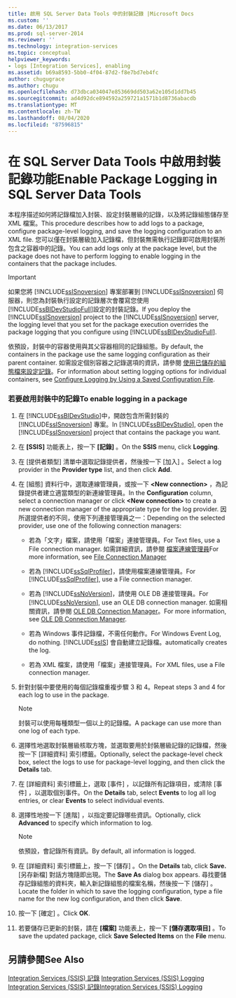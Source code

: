 ```yaml
---
title: 啟用 SQL Server Data Tools 中的封裝記錄 |Microsoft Docs
ms.custom: ''
ms.date: 06/13/2017
ms.prod: sql-server-2014
ms.reviewer: ''
ms.technology: integration-services
ms.topic: conceptual
helpviewer_keywords:
- logs [Integration Services], enabling
ms.assetid: b69a8593-5bb0-4f04-87d2-f8e7bd7eb4fc
author: chugugrace
ms.author: chugu
ms.openlocfilehash: d73dbca034047e853669dd503a62e105d1dd7b45
ms.sourcegitcommit: ad4d92dce894592a259721a1571b1d8736abacdb
ms.translationtype: MT
ms.contentlocale: zh-TW
ms.lasthandoff: 08/04/2020
ms.locfileid: "87596815"
---
```

# <a name="enable-package-logging-in-sql-server-data-tools"></a><span data-ttu-id="34b04-102">在 SQL Server Data Tools 中啟用封裝記錄功能</span><span class="sxs-lookup"><span data-stu-id="34b04-102">Enable Package Logging in SQL Server Data Tools</span></span>
  <span data-ttu-id="34b04-103">本程序描述如何將記錄檔加入封裝、設定封裝層級的記錄，以及將記錄組態儲存至 XML 檔案。</span><span class="sxs-lookup"><span data-stu-id="34b04-103">This procedure describes how to add logs to a package, configure package-level logging, and save the logging configuration to an XML file.</span></span> <span data-ttu-id="34b04-104">您可以僅在封裝層級加入記錄檔，但封裝無需執行記錄即可啟用封裝所包含之容器中的記錄。</span><span class="sxs-lookup"><span data-stu-id="34b04-104">You can add logs only at the package level, but the package does not have to perform logging to enable logging in the containers that the package includes.</span></span>  
  
> [!IMPORTANT]  
>  <span data-ttu-id="34b04-105">如果您將 [!INCLUDE[ssISnoversion](../includes/ssisnoversion-md.md)] 專案部署到 [!INCLUDE[ssISnoversion](../includes/ssisnoversion-md.md)] 伺服器，則您為封裝執行設定的記錄層次會覆寫您使用 [!INCLUDE[ssBIDevStudioFull](../includes/ssbidevstudiofull-md.md)]設定的封裝記錄。</span><span class="sxs-lookup"><span data-stu-id="34b04-105">If you deploy the [!INCLUDE[ssISnoversion](../includes/ssisnoversion-md.md)] project to the [!INCLUDE[ssISnoversion](../includes/ssisnoversion-md.md)] server, the logging level that you set for the package execution overrides the package logging that you configure using [!INCLUDE[ssBIDevStudioFull](../includes/ssbidevstudiofull-md.md)].</span></span>  
  
 <span data-ttu-id="34b04-106">依預設，封裝中的容器使用與其父容器相同的記錄組態。</span><span class="sxs-lookup"><span data-stu-id="34b04-106">By default, the containers in the package use the same logging configuration as their parent container.</span></span> <span data-ttu-id="34b04-107">如需設定個別容器之記錄選項的資訊，請參閱 [使用已儲存的組態檔來設定記錄](../../2014/integration-services/configure-logging-by-using-a-saved-configuration-file.md)。</span><span class="sxs-lookup"><span data-stu-id="34b04-107">For information about setting logging options for individual containers, see [Configure Logging by Using a Saved Configuration File](../../2014/integration-services/configure-logging-by-using-a-saved-configuration-file.md).</span></span>  
  
### <a name="to-enable-logging-in-a-package"></a><span data-ttu-id="34b04-108">若要啟用封裝中的記錄</span><span class="sxs-lookup"><span data-stu-id="34b04-108">To enable logging in a package</span></span>  
  
1.  <span data-ttu-id="34b04-109">在 [!INCLUDE[ssBIDevStudio](../includes/ssbidevstudio-md.md)]中，開啟包含所需封裝的 [!INCLUDE[ssISnoversion](../includes/ssisnoversion-md.md)] 專案。</span><span class="sxs-lookup"><span data-stu-id="34b04-109">In [!INCLUDE[ssBIDevStudio](../includes/ssbidevstudio-md.md)], open the [!INCLUDE[ssISnoversion](../includes/ssisnoversion-md.md)] project that contains the package you want.</span></span>  
  
2.  <span data-ttu-id="34b04-110">在 **[SSIS]** 功能表上，按一下 **[記錄]** 。</span><span class="sxs-lookup"><span data-stu-id="34b04-110">On the **SSIS** menu, click **Logging**.</span></span>  
  
3.  <span data-ttu-id="34b04-111">在 [提供者類型]  清單中選取記錄提供者，然後按一下 [加入]  。</span><span class="sxs-lookup"><span data-stu-id="34b04-111">Select a log provider in the **Provider type** list, and then click **Add**.</span></span>  
  
4.  <span data-ttu-id="34b04-112">在 [組態] 資料行中，選取連線管理員，或按一下 **\<New connection>** ，為記錄提供者建立適當類型的新連線管理員。</span><span class="sxs-lookup"><span data-stu-id="34b04-112">In the **Configuration** column, select a connection manager or click **\<New connection>** to create a new connection manager of the appropriate type for the log provider.</span></span> <span data-ttu-id="34b04-113">因所選提供者的不同，使用下列連接管理員之一：</span><span class="sxs-lookup"><span data-stu-id="34b04-113">Depending on the selected provider, use one of the following connection managers:</span></span>  
  
    -   <span data-ttu-id="34b04-114">若為「文字」檔案，請使用「檔案」連接管理員。</span><span class="sxs-lookup"><span data-stu-id="34b04-114">For Text files, use a File connection manager.</span></span> <span data-ttu-id="34b04-115">如需詳細資訊，請參閱 [檔案連線管理員](connection-manager/file-connection-manager.md)</span><span class="sxs-lookup"><span data-stu-id="34b04-115">For more information, see [File Connection Manager](connection-manager/file-connection-manager.md)</span></span>  
  
    -   <span data-ttu-id="34b04-116">若為 [!INCLUDE[ssSqlProfiler](../includes/sssqlprofiler-md.md)]，請使用檔案連線管理員。</span><span class="sxs-lookup"><span data-stu-id="34b04-116">For [!INCLUDE[ssSqlProfiler](../includes/sssqlprofiler-md.md)], use a File connection manager.</span></span>  
  
    -   <span data-ttu-id="34b04-117">若為 [!INCLUDE[ssNoVersion](../includes/ssnoversion-md.md)]，請使用 OLE DB 連接管理員。</span><span class="sxs-lookup"><span data-stu-id="34b04-117">For [!INCLUDE[ssNoVersion](../includes/ssnoversion-md.md)], use an OLE DB connection manager.</span></span> <span data-ttu-id="34b04-118">如需相關資訊，請參閱 [OLE DB Connection Manager](connection-manager/ole-db-connection-manager.md)。</span><span class="sxs-lookup"><span data-stu-id="34b04-118">For more information, see [OLE DB Connection Manager](connection-manager/ole-db-connection-manager.md).</span></span>  
  
    -   <span data-ttu-id="34b04-119">若為 Windows 事件記錄檔，不需任何動作。</span><span class="sxs-lookup"><span data-stu-id="34b04-119">For Windows Event Log, do nothing.</span></span> [!INCLUDE[ssIS](../includes/ssis-md.md)] <span data-ttu-id="34b04-120">會自動建立記錄檔。</span><span class="sxs-lookup"><span data-stu-id="34b04-120">automatically creates the log.</span></span>  
  
    -   <span data-ttu-id="34b04-121">若為 XML 檔案，請使用「檔案」連接管理員。</span><span class="sxs-lookup"><span data-stu-id="34b04-121">For XML files, use a File connection manager.</span></span>  
  
5.  <span data-ttu-id="34b04-122">針對封裝中要使用的每個記錄檔重複步驟 3 和 4。</span><span class="sxs-lookup"><span data-stu-id="34b04-122">Repeat steps 3 and 4 for each log to use in the package.</span></span>  
  
    > [!NOTE]  
    >  <span data-ttu-id="34b04-123">封裝可以使用每種類型一個以上的記錄檔。</span><span class="sxs-lookup"><span data-stu-id="34b04-123">A package can use more than one log of each type.</span></span>  
  
6.  <span data-ttu-id="34b04-124">選擇性地選取封裝層級核取方塊，並選取要用於封裝層級記錄的記錄檔，然後按一下 [詳細資料]  索引標籤。</span><span class="sxs-lookup"><span data-stu-id="34b04-124">Optionally, select the package-level check box, select the logs to use for package-level logging, and then click the **Details** tab.</span></span>  
  
7.  <span data-ttu-id="34b04-125">在 [詳細資料]  索引標籤上，選取 [事件]  ，以記錄所有記錄項目，或清除 [事件]  ，以選取個別事件。</span><span class="sxs-lookup"><span data-stu-id="34b04-125">On the **Details** tab, select **Events** to log all log entries, or clear **Events** to select individual events.</span></span>  
  
8.  <span data-ttu-id="34b04-126">選擇性地按一下 [進階]  ，以指定要記錄哪些資訊。</span><span class="sxs-lookup"><span data-stu-id="34b04-126">Optionally, click **Advanced** to specify which information to log.</span></span>  
  
    > [!NOTE]  
    >  <span data-ttu-id="34b04-127">依預設，會記錄所有資訊。</span><span class="sxs-lookup"><span data-stu-id="34b04-127">By default, all information is logged.</span></span>  
  
9. <span data-ttu-id="34b04-128">在 [詳細資料]  索引標籤上，按一下 [儲存]  。</span><span class="sxs-lookup"><span data-stu-id="34b04-128">On the **Details** tab, click **Save.**</span></span> <span data-ttu-id="34b04-129">[另存新檔]  對話方塊隨即出現。</span><span class="sxs-lookup"><span data-stu-id="34b04-129">The **Save As** dialog box appears.</span></span> <span data-ttu-id="34b04-130">尋找要儲存記錄組態的資料夾，輸入新記錄組態的檔案名稱，然後按一下 [儲存]  。</span><span class="sxs-lookup"><span data-stu-id="34b04-130">Locate the folder in which to save the logging configuration, type a file name for the new log configuration, and then click **Save**.</span></span>  
  
10. <span data-ttu-id="34b04-131">按一下 [確定]  。</span><span class="sxs-lookup"><span data-stu-id="34b04-131">Click **OK**.</span></span>  
  
11. <span data-ttu-id="34b04-132">若要儲存已更新的封裝，請在 **[檔案]** 功能表上，按一下 **[儲存選取項目]** 。</span><span class="sxs-lookup"><span data-stu-id="34b04-132">To save the updated package, click **Save Selected Items** on the **File** menu.</span></span>  
  
## <a name="see-also"></a><span data-ttu-id="34b04-133">另請參閱</span><span class="sxs-lookup"><span data-stu-id="34b04-133">See Also</span></span>  
 <span data-ttu-id="34b04-134">[Integration Services &#40;SSIS&#41; 記錄](performance/integration-services-ssis-logging.md) </span><span class="sxs-lookup"><span data-stu-id="34b04-134">[Integration Services &#40;SSIS&#41; Logging](performance/integration-services-ssis-logging.md) </span></span>  
 [<span data-ttu-id="34b04-135">Integration Services &#40;SSIS&#41; 記錄</span><span class="sxs-lookup"><span data-stu-id="34b04-135">Integration Services &#40;SSIS&#41; Logging</span></span>](performance/integration-services-ssis-logging.md)  
  
  

